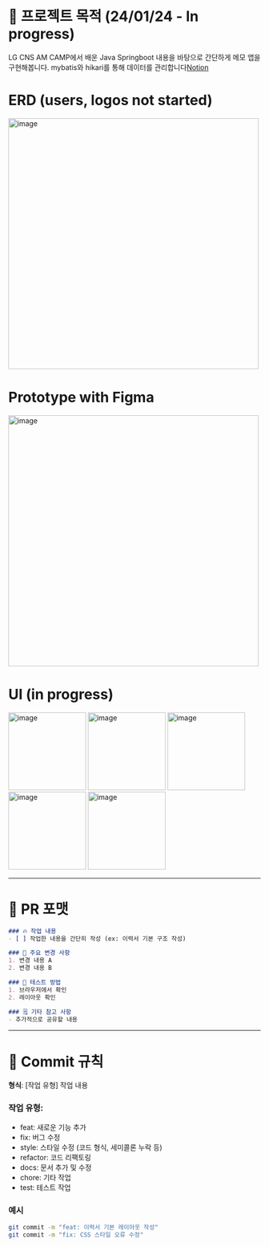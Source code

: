 # 🧩 프로젝트 목적 (24/01/24 - In progress)
LG CNS AM CAMP에서 배운 Java Springboot 내용을 바탕으로 간단하게 메모 앱을 구현해봅니다. mybatis와 hikari를 통해 데이터를 관리합니다[Notion](https://boiling-capri-3b8.notion.site/build-mybatis-hikari-Springboot-185077591f228068901ffa078a84d332?pvs=4)

# ERD (users, logos not started)
<img width="500" alt="image" src="https://github.com/user-attachments/assets/00ae8804-e4e5-4fea-8455-78b2410ffb47" />


# Prototype with Figma
<img width="500" alt="image" src="https://github.com/user-attachments/assets/21494835-c1c7-4f00-a415-670e79e4c0ff" />

# UI (in progress)
<img width="155" alt="image" src="https://github.com/user-attachments/assets/27aa0e88-df72-4bd0-b53a-7dd8ff1120ca" />
<img width="155" alt="image" src="https://github.com/user-attachments/assets/0a5fd3c2-9789-4679-9c1b-38308cb953bf" />
<img width="155" alt="image" src="https://github.com/user-attachments/assets/9922aaa8-180e-462d-945d-3c08bfa5ed73" />
<img width="155" alt="image" src="https://github.com/user-attachments/assets/cc4a8e0e-50a7-4d12-b99e-f240b2dc6ff9" />
<img width="155" alt="image" src="https://github.com/user-attachments/assets/9873a9a4-4c39-4f65-a484-6fc6c0fb9d73" />

---

# 📝 PR 포맷
```markdown
### 🔥 작업 내용
- [ ] 작업한 내용을 간단히 작성 (ex: 이력서 기본 구조 작성)

### 📌 주요 변경 사항
1. 변경 내용 A
2. 변경 내용 B

### 🚀 테스트 방법
1. 브라우저에서 확인
2. 레이아웃 확인

### 🗒️ 기타 참고 사항
- 추가적으로 공유할 내용
```

---

# 📂 Commit 규칙

**형식**: [작업 유형] 작업 내용  

### 작업 유형:
- feat: 새로운 기능 추가
- fix: 버그 수정
- style: 스타일 수정 (코드 형식, 세미콜론 누락 등)
- refactor: 코드 리팩토링
- docs: 문서 추가 및 수정
- chore: 기타 작업
- test: 테스트 작업

### 예시
```bash
git commit -m "feat: 이력서 기본 레이아웃 작성"
git commit -m "fix: CSS 스타일 오류 수정"
```
